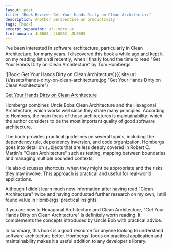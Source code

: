 ```yaml
---
layout: post
title: "Book Review: Get Your Hands Dirty on Clean Architecture"
description: Another perspective on productivity
tags: [book]
excerpt_separator: <!--more-->
lint-nowarn: JL0003, JL0002, JL0005
---
```


I've been interested in software architecture, particularly in Clean Architecture, for many years.
I discovered this book a while ago and kept it on my reading list until recently, when I finally found the time
to read "Get Your Hands Dirty on Clean Architecture" by Tom Hombergs.

![Book: Get Your Hands Dirty on Clean Architecture]({{ site.url }}/assets/hands-dirty-on-clean-architecture.jpg "Get Your Hands Dirty on Clean Architecture")

[Get Your Hands Dirty on Clean Architecture](https://www.amazon.com/Your-Hands-Dirty-Clean-Architecture/dp/180512837X/ref=sr_1_1)

<!--more-->

Hombergs combines Uncle Bobs Clean Architecture and the Hexagonal Architecture, which works well since they share many principles.
According to Hombers, the main focus of these architectures is maintainability, which the author considers to be the most important quality
of good software architecture.

The book provides practical guidelines on several topics, including the dependency rule, dependency inversion, and code organization.
Hombergs goes into detail on subjects that are less deeply covered in Robert C. Martin's "Clean Architecture" such as testing,
mapping between boundaries and managing multiple bounded contexts.

He also discusses shortcuts, when they might be appropriate and the risks they may involve.
This approach is practical and useful for real-world applications.

Although I didn't learn much new information after having read "Clean Architecture" twice and having conducted further research on my own,
I still found value in Hombergs' practical insights.

If you are new to Hexagonal Architecture and Clean Architecture, "Get Your Hands Dirty on Clean Architecture" is definitely worth reading.
It complements the concepts introduced by Uncle Bob with practical advice.

In summary, this book is a good resource for anyone looking to understand software architecture better.
Hombergs' focus on practical application and maintainability makes it a useful addition to any developer's library.
